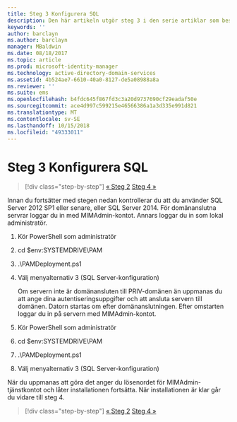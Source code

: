 ```yaml
---
title: Steg 3 Konfigurera SQL
description: Den här artikeln utgör steg 3 i den serie artiklar som beskriver hur du konfigurerar PIM med hjälp av skript och den beskriver de olika stegen för SQL-serverkonfiguration.
keywords: ''
author: barclayn
ms.author: barclayn
manager: MBaldwin
ms.date: 08/18/2017
ms.topic: article
ms.prod: microsoft-identity-manager
ms.technology: active-directory-domain-services
ms.assetid: 4b524ae7-6610-40a0-8127-de5a08988a8a
ms.reviewer: ''
ms.suite: ems
ms.openlocfilehash: b4fdc645f867fd3c3a20d9737690cf29eadaf50e
ms.sourcegitcommit: ace4d997c599215e46566386a1a3d335e991d821
ms.translationtype: MT
ms.contentlocale: sv-SE
ms.lasthandoff: 10/15/2018
ms.locfileid: "49333011"
---
```

# <a name="step-3-configuring-sql"></a>Steg 3 Konfigurera SQL

> [!div class="step-by-step"]
> [« Steg 2](sp1-step2-configuring-corp-domain.md)
> [Steg 4 »](sp1-step4-configuring-sharepoint.md)

Innan du fortsätter med stegen nedan kontrollerar du att du använder SQL Server 2012 SP1 eller senare, eller SQL Server 2014. För domänanslutna servrar loggar du in med MIMAdmin-kontot. Annars loggar du in som lokal administratör.
1. Kör PowerShell som administratör
2. cd $env:SYSTEMDRIVE\PAM
3. .\PAMDeployment.ps1
4. Välj menyalternativ 3 (SQL Server-konfiguration)

   Om servern inte är domänansluten till PRIV-domänen än uppmanas du att ange dina autentiseringsuppgifter och att ansluta servern till domänen.
   Datorn startas om efter domänanslutningen. Efter omstarten loggar du in på servern med MIMAdmin-kontot.

5. Kör PowerShell som administratör
6. cd $env:SYSTEMDRIVE\PAM
7. .\PAMDeployment.ps1
8. Välj menyalternativ 3 (SQL Server-konfiguration)

När du uppmanas att göra det anger du lösenordet för MIMAdmin-tjänstkontot och låter installationen fortsätta. När installationen är klar går du vidare till steg 4.

> [!div class="step-by-step"]
> [« Steg 2](sp1-step2-configuring-corp-domain.md)
> [Steg 4 »](sp1-step4-configuring-sharepoint.md)
